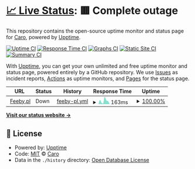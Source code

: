 # [📈 Live Status](https://status.feeby.pl): <!--live status--> **🟥 Complete outage**

This repository contains the open-source uptime monitor and status page for [Caro](https://carogroup.eu/), powered by [Upptime](https://github.com/upptime/upptime).

[![Uptime CI](https://github.com/Caro-Group/status/workflows/Uptime%20CI/badge.svg)](https://github.com/Caro-Group/status/actions?query=workflow%3A%22Uptime+CI%22)
[![Response Time CI](https://github.com/Caro-Group/status/workflows/Response%20Time%20CI/badge.svg)](https://github.com/Caro-Group/status/actions?query=workflow%3A%22Response+Time+CI%22)
[![Graphs CI](https://github.com/Caro-Group/status/workflows/Graphs%20CI/badge.svg)](https://github.com/Caro-Group/status/actions?query=workflow%3A%22Graphs+CI%22)
[![Static Site CI](https://github.com/Caro-Group/status/workflows/Static%20Site%20CI/badge.svg)](https://github.com/Caro-Group/status/actions?query=workflow%3A%22Static+Site+CI%22)
[![Summary CI](https://github.com/Caro-Group/status/workflows/Summary%20CI/badge.svg)](https://github.com/Caro-Group/status/actions?query=workflow%3A%22Summary+CI%22)

With [Upptime](https://upptime.js.org), you can get your own unlimited and free uptime monitor and status page, powered entirely by a GitHub repository. We use [Issues](https://github.com/Caro-Group/status/issues) as incident reports, [Actions](https://github.com/Caro-Group/status/actions) as uptime monitors, and [Pages](https://status.feeby.pl) for the status page.

<!--start: status pages-->
<!-- This summary is generated by Upptime (https://github.com/upptime/upptime) -->
<!-- Do not edit this manually, your changes will be overwritten -->
<!-- prettier-ignore -->
| URL | Status | History | Response Time | Uptime |
| --- | ------ | ------- | ------------- | ------ |
| <img alt="" src="https://icons.duckduckgo.com/ip3/feeby.pl.ico" height="13"> [Feeby.pl](https://feeby.pl) | Down | [feeby-pl.yml](https://github.com/Caro-Group/status/commits/HEAD/history/feeby-pl.yml) | <details><summary><img alt="Response time graph" src="./graphs/feeby-pl/response-time-week.png" height="20"> 163ms</summary><br><a href="https://status.feeby.pl/history/feeby-pl"><img alt="Response time 151" src="https://img.shields.io/endpoint?url=https%3A%2F%2Fraw.githubusercontent.com%2FCaro-Group%2Fstatus%2FHEAD%2Fapi%2Ffeeby-pl%2Fresponse-time.json"></a><br><a href="https://status.feeby.pl/history/feeby-pl"><img alt="24-hour response time 44" src="https://img.shields.io/endpoint?url=https%3A%2F%2Fraw.githubusercontent.com%2FCaro-Group%2Fstatus%2FHEAD%2Fapi%2Ffeeby-pl%2Fresponse-time-day.json"></a><br><a href="https://status.feeby.pl/history/feeby-pl"><img alt="7-day response time 163" src="https://img.shields.io/endpoint?url=https%3A%2F%2Fraw.githubusercontent.com%2FCaro-Group%2Fstatus%2FHEAD%2Fapi%2Ffeeby-pl%2Fresponse-time-week.json"></a><br><a href="https://status.feeby.pl/history/feeby-pl"><img alt="30-day response time 147" src="https://img.shields.io/endpoint?url=https%3A%2F%2Fraw.githubusercontent.com%2FCaro-Group%2Fstatus%2FHEAD%2Fapi%2Ffeeby-pl%2Fresponse-time-month.json"></a><br><a href="https://status.feeby.pl/history/feeby-pl"><img alt="1-year response time 151" src="https://img.shields.io/endpoint?url=https%3A%2F%2Fraw.githubusercontent.com%2FCaro-Group%2Fstatus%2FHEAD%2Fapi%2Ffeeby-pl%2Fresponse-time-year.json"></a></details> | <details><summary><a href="https://status.feeby.pl/history/feeby-pl">100.00%</a></summary><a href="https://status.feeby.pl/history/feeby-pl"><img alt="All-time uptime 73.95%" src="https://img.shields.io/endpoint?url=https%3A%2F%2Fraw.githubusercontent.com%2FCaro-Group%2Fstatus%2FHEAD%2Fapi%2Ffeeby-pl%2Fuptime.json"></a><br><a href="https://status.feeby.pl/history/feeby-pl"><img alt="24-hour uptime 100.00%" src="https://img.shields.io/endpoint?url=https%3A%2F%2Fraw.githubusercontent.com%2FCaro-Group%2Fstatus%2FHEAD%2Fapi%2Ffeeby-pl%2Fuptime-day.json"></a><br><a href="https://status.feeby.pl/history/feeby-pl"><img alt="7-day uptime 100.00%" src="https://img.shields.io/endpoint?url=https%3A%2F%2Fraw.githubusercontent.com%2FCaro-Group%2Fstatus%2FHEAD%2Fapi%2Ffeeby-pl%2Fuptime-week.json"></a><br><a href="https://status.feeby.pl/history/feeby-pl"><img alt="30-day uptime 29.52%" src="https://img.shields.io/endpoint?url=https%3A%2F%2Fraw.githubusercontent.com%2FCaro-Group%2Fstatus%2FHEAD%2Fapi%2Ffeeby-pl%2Fuptime-month.json"></a><br><a href="https://status.feeby.pl/history/feeby-pl"><img alt="1-year uptime 73.95%" src="https://img.shields.io/endpoint?url=https%3A%2F%2Fraw.githubusercontent.com%2FCaro-Group%2Fstatus%2FHEAD%2Fapi%2Ffeeby-pl%2Fuptime-year.json"></a></details>

<!--end: status pages-->

[**Visit our status website →**](https://status.feeby.pl)

## 📄 License

- Powered by: [Upptime](https://github.com/upptime/upptime)
- Code: [MIT](./LICENSE) © [Caro](https://carogroup.eu/)
- Data in the `./history` directory: [Open Database License](https://opendatacommons.org/licenses/odbl/1-0/)
